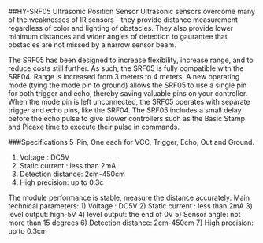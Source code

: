 ##HY-SRF05 Ultrasonic Position Sensor
Ultrasonic sensors overcome many of the weaknesses of IR sensors - they provide distance measurement regardless of color and lighting of obstacles. They also provide lower minimum distances and wider angles of detection to gaurantee that obstacles are not missed by a narrow sensor beam.


The SRF05 has been designed to increase flexibility, increase range, and to reduce costs still further. As such, the SRF05 is fully compatible with the SRF04. Range is increased from 3 meters to 4 meters. A new operating mode (tying the mode pin to ground) allows the SRF05 to use a single pin for both trigger and echo, thereby saving valuable pins on your controller. When the mode pin is left unconnected, the SRF05 operates with separate trigger and echo pins, like the SRF04. The SRF05 includes a small delay before the echo pulse to give slower controllers such as the Basic Stamp and Picaxe time to execute their pulse in commands.

###Specifications
5-Pin, One each for VCC, Trigger, Echo, Out and Ground.


1. Voltage : DC5V 
2. Static current : less than 2mA 
3. Detection distance: 2cm-450cm 
4. High precision: up to 0.3c

The module performance is stable, measure the distance accurately:
Main technical parameters:
    1) Voltage : DC5V
    2) Static current : less than 2mA
    3) level output: high-5V
    4) level output: the end of 0V
    5) Sensor angle: not more than 15 degrees
    6) Detection distance: 2cm-450cm
    7) High precision: up to 0.3cm
